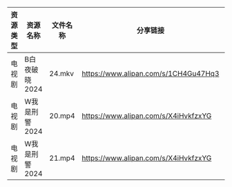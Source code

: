 | 资源类型 | 资源名称      | 文件名称   | 分享链接                                 | 更新时间                |
| ---- | --------- | ------ | ------------------------------------ | ------------------- |
| 电视剧  | B白夜破晓2024 | 24.mkv | https://www.alipan.com/s/1CH4Gu47Hq3 | 2024-12-07 12:05:08 |
| 电视剧  | W我是刑警2024 | 20.mp4 | https://www.alipan.com/s/X4iHvkfzxYG | 2024-12-07 00:06:10 |
| 电视剧  | W我是刑警2024 | 21.mp4 | https://www.alipan.com/s/X4iHvkfzxYG | 2024-12-07 00:06:09 |
